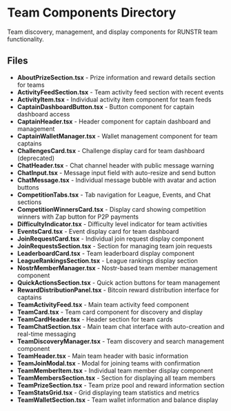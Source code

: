 # Team Components Directory

Team discovery, management, and display components for RUNSTR team functionality.

## Files

- **AboutPrizeSection.tsx** - Prize information and reward details section for teams
- **ActivityFeedSection.tsx** - Team activity feed section with recent events
- **ActivityItem.tsx** - Individual activity item component for team feeds
- **CaptainDashboardButton.tsx** - Button component for captain dashboard access
- **CaptainHeader.tsx** - Header component for captain dashboard and management
- **CaptainWalletManager.tsx** - Wallet management component for team captains
- **ChallengesCard.tsx** - Challenge display card for team dashboard (deprecated)
- **ChatHeader.tsx** - Chat channel header with public message warning
- **ChatInput.tsx** - Message input field with auto-resize and send button
- **ChatMessage.tsx** - Individual message bubble with avatar and action buttons
- **CompetitionTabs.tsx** - Tab navigation for League, Events, and Chat sections
- **CompetitionWinnersCard.tsx** - Display card showing competition winners with Zap button for P2P payments
- **DifficultyIndicator.tsx** - Difficulty level indicator for team activities
- **EventsCard.tsx** - Event display card for team dashboard
- **JoinRequestCard.tsx** - Individual join request display component
- **JoinRequestsSection.tsx** - Section for managing team join requests
- **LeaderboardCard.tsx** - Team leaderboard display component
- **LeagueRankingsSection.tsx** - League rankings display section
- **NostrMemberManager.tsx** - Nostr-based team member management component
- **QuickActionsSection.tsx** - Quick action buttons for team management
- **RewardDistributionPanel.tsx** - Bitcoin reward distribution interface for captains
- **TeamActivityFeed.tsx** - Main team activity feed component
- **TeamCard.tsx** - Team card component for discovery and display
- **TeamCardHeader.tsx** - Header section for team cards
- **TeamChatSection.tsx** - Main team chat interface with auto-creation and real-time messaging
- **TeamDiscoveryManager.tsx** - Team discovery and search management component
- **TeamHeader.tsx** - Main team header with basic information
- **TeamJoinModal.tsx** - Modal for joining teams with confirmation
- **TeamMemberItem.tsx** - Individual team member display component
- **TeamMembersSection.tsx** - Section for displaying all team members
- **TeamPrizeSection.tsx** - Team prize pool and reward information section
- **TeamStatsGrid.tsx** - Grid displaying team statistics and metrics
- **TeamWalletSection.tsx** - Team wallet information and balance display